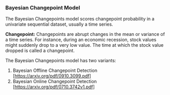 ### Bayesian Changepoint Model
The Bayesian Changepoints model scores changepoint probability in a univariate sequential dataset, usually a time series.

**Changepoint:** Changepoints are abrupt changes in the mean or variance of a time series. For instance, during an economic recession, stock values might suddenly drop to a very low value. The time at which the stock value dropped is called a changepoint.

The Bayesian Changepoints model has two variants:
1. Bayesian Offline Changepoint Detection [https://arxiv.org/pdf/0910.3099.pdf]
2. Bayesian Online Changepoint Detection [https://arxiv.org/pdf/0710.3742v1.pdf]
